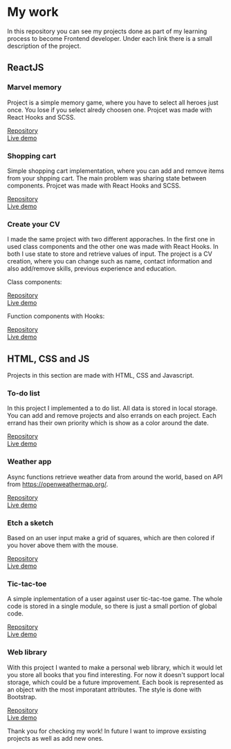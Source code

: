 # My work 

In this repository you can see my projects done as part of my learning process to become Frontend developer. Under each link there is a small description of the project.


## ReactJS

### Marvel memory 
Project is a simple memory game, where you have to select all heroes just once. You lose if you select alredy choosen one. 
Projcet was made with React Hooks and SCSS.

[Repository](https://github.com/sojarv/marvel-memory/) \
[Live demo](https://sojarv.github.io/marvel-memory/) 

### Shopping cart 
Simple shopping cart implementation, where you can add and remove items from your shpping cart. The main problem was sharing state between components.
Projcet was made with React Hooks and SCSS.

[Repository](https://github.com/sojarv/shopping-cart) \
[Live demo](https://sojarv.github.io/shopping-cart/) 

### Create your CV
I made the same project with two different apporaches. In the first one in used class components and the other one was made with React Hooks. In both I use state to store and retrieve values of input. 
The project is a CV creation, where you can change such as name, contact information and also add/remove skills, previous experience and education. 

Class components: 

[Repository](https://github.com/sojarv/cv-project) \
[Live demo](https://sojarv.github.io/cv-project/) 

Function components with Hooks:

[Repository](https://github.com/sojarv/cv-project-hooks) \
[Live demo](https://sojarv.github.io/cv-project-hooks/) 

## HTML, CSS and JS  
Projects in this section are made with HTML, CSS and Javascript.

### To-do list
In this project I implemented a to do list. All data is stored in local storage. You can add and remove projects and also errands on each project. Each errand has their own priority which is show as a color around the date. 

[Repository](https://github.com/sojarv/todo-list) \
[Live demo](https://sojarv.github.io/todo-list/) 


### Weather app
Async functions retrieve weather data from around the world, based on API from https://openweathermap.org/. 

[Repository](https://github.com/sojarv/weather-app) \
[Live demo](https://sojarv.github.io/weather-app/) 


### Etch a sketch
Based on an user input make a grid of squares, which are then colored if you hover above them with the mouse. 

[Repository](https://github.com/sojarv/etch-a-sketch) \
[Live demo](https://sojarv.github.io/etch-a-sketch/) 


### Tic-tac-toe
A simple inplementation of a user against user tic-tac-toe game. The whole code is stored in a single module, so there is just a small portion of global code.  

[Repository](https://github.com/sojarv/tic-tac-toe) \
[Live demo](https://sojarv.github.io/tic-tac-toe/) 


### Web library
With this project I wanted to make a personal web library, which it would let you store all books that you find interesting. For now it doesn't support local storage, which could be a future improvement. Each book is represented as an object with the most imporatant attributes. The style is done with Bootstrap. 

[Repository](https://github.com/sojarv/bookRepository) \
[Live demo](https://sojarv.github.io/bookRepository/) 


Thank you for checking my work! In future I want to improve exsisting projects as well as add new ones.



